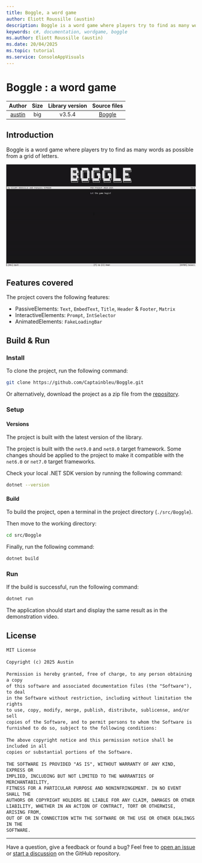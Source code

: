 ```yaml
---
title: Boggle, a word game
author: Eliott Roussille (austin)
description: Boggle is a word game where players try to find as many words as possible from a grid of letters.
keywords: c#, documentation, wordgame, boggle
ms.author: Eliott Roussille (austin)
ms.date: 20/04/2025
ms.topic: tutorial
ms.service: ConsoleAppVisuals
---
```


# Boggle : a word game

|                  Author                  | Size  | Library version |                  Source files                   |
| :--------------------------------------: | :---: | :-------------: | :---------------------------------------------: |
| [austin](https://github.com/Captainbleu) |  big  |     v3.5.4      | [Boggle](https://github.com/Captainbleu/Boggle) |

## Introduction

Boggle is a word game where players try to find as many words as possible from a grid of letters.

![Demo](../assets/vid/gif/examples/boggle.gif)

## Features covered

The project covers the following features:

- PassiveElements: `Text`, `EmbedText`, `Title`, `Header` & `Footer`, `Matrix`
- InteractiveElements: `Prompt`, `IntSelector`
- AnimatedElements: `FakeLoadingBar`

## Build & Run

### Install

To clone the project, run the following command:

```bash
git clone https://github.com/Captainbleu/Boggle.git
```

Or alternatively, download the project as a zip file from the [repository](https://github.com/Captainbleu/Boggle).

### Setup

#### Versions

The project is built with the latest version of the library.

The project is built with the `net9.0` and `net8.0` target framework. Some changes should be applied to the project to make it compatible with the `net6.0` or `net7.0` target frameworks.

Check your local .NET SDK version by running the following command:

```bash
dotnet --version
```

#### Build

To build the project, open a terminal in the project directory (`./src/Boggle`).

Then move to the working directory:

```bash
cd src/Boggle
```

Finally, run the following command:

```bash
dotnet build
```

### Run

If the build is successful, run the following command:

```bash
dotnet run
```

The application should start and display the same result as in the demonstration video.

## License

```plaintext
MIT License

Copyright (c) 2025 Austin

Permission is hereby granted, free of charge, to any person obtaining a copy
of this software and associated documentation files (the "Software"), to deal
in the Software without restriction, including without limitation the rights
to use, copy, modify, merge, publish, distribute, sublicense, and/or sell
copies of the Software, and to permit persons to whom the Software is
furnished to do so, subject to the following conditions:

The above copyright notice and this permission notice shall be included in all
copies or substantial portions of the Software.

THE SOFTWARE IS PROVIDED "AS IS", WITHOUT WARRANTY OF ANY KIND, EXPRESS OR
IMPLIED, INCLUDING BUT NOT LIMITED TO THE WARRANTIES OF MERCHANTABILITY,
FITNESS FOR A PARTICULAR PURPOSE AND NONINFRINGEMENT. IN NO EVENT SHALL THE
AUTHORS OR COPYRIGHT HOLDERS BE LIABLE FOR ANY CLAIM, DAMAGES OR OTHER
LIABILITY, WHETHER IN AN ACTION OF CONTRACT, TORT OR OTHERWISE, ARISING FROM,
OUT OF OR IN CONNECTION WITH THE SOFTWARE OR THE USE OR OTHER DEALINGS IN THE
SOFTWARE.
```

---

Have a question, give a feedback or found a bug? Feel free to [open an issue](https://github.com/MorganKryze/ConsoleAppVisuals/issues) or [start a discussion](https://github.com/MorganKryze/ConsoleAppVisuals/discussions) on the GitHub repository.
